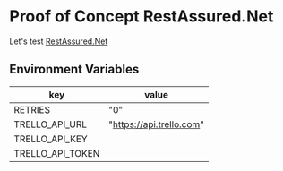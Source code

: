 # Proof of Concept RestAssured.Net

Let's test [RestAssured.Net](https://github.com/basdijkstra/rest-assured-net)

## Environment Variables ##

| key              | value                   |
|------------------|-------------------------|
| RETRIES          | "0"                     |
| TRELLO_API_URL   |"https://api.trello.com" |
| TRELLO_API_KEY   |                         |
| TRELLO_API_TOKEN |                         |